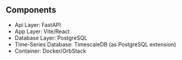 ## Components

- Api Layer: FastAPI
- App Layer: Vite/React
- Database Layer: PostgreSQL
- Time-Series Database: TimescaleDB (as PostgreSQL extension)
- Container: Docker/OrbStack
